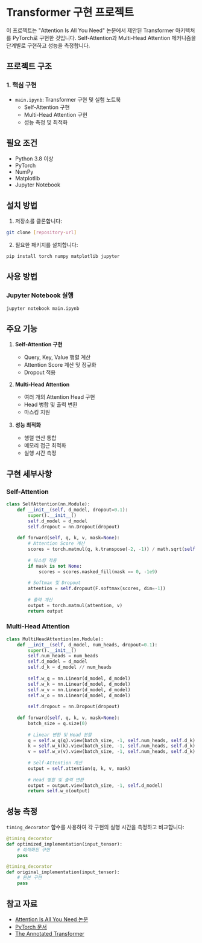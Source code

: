 # Transformer 구현 프로젝트

이 프로젝트는 "Attention Is All You Need" 논문에서 제안된 Transformer 아키텍처를 PyTorch로 구현한 것입니다. Self-Attention과 Multi-Head Attention 메커니즘을 단계별로 구현하고 성능을 측정합니다.

## 프로젝트 구조

### 1. 핵심 구현
- `main.ipynb`: Transformer 구현 및 실험 노트북
  - Self-Attention 구현
  - Multi-Head Attention 구현
  - 성능 측정 및 최적화

## 필요 조건

- Python 3.8 이상
- PyTorch
- NumPy
- Matplotlib
- Jupyter Notebook

## 설치 방법

1. 저장소를 클론합니다:
```bash
git clone [repository-url]
```

2. 필요한 패키지를 설치합니다:
```bash
pip install torch numpy matplotlib jupyter
```

## 사용 방법

### Jupyter Notebook 실행
```bash
jupyter notebook main.ipynb
```

## 주요 기능

1. **Self-Attention 구현**
   - Query, Key, Value 행렬 계산
   - Attention Score 계산 및 정규화
   - Dropout 적용

2. **Multi-Head Attention**
   - 여러 개의 Attention Head 구현
   - Head 병합 및 출력 변환
   - 마스킹 지원

3. **성능 최적화**
   - 행렬 연산 통합
   - 메모리 접근 최적화
   - 실행 시간 측정

## 구현 세부사항

### Self-Attention
```python
class SelfAttention(nn.Module):
    def __init__(self, d_model, dropout=0.1):
        super().__init__()
        self.d_model = d_model
        self.dropout = nn.Dropout(dropout)
        
    def forward(self, q, k, v, mask=None):
        # Attention Score 계산
        scores = torch.matmul(q, k.transpose(-2, -1)) / math.sqrt(self.d_model)
        
        # 마스킹 적용
        if mask is not None:
            scores = scores.masked_fill(mask == 0, -1e9)
            
        # Softmax 및 Dropout
        attention = self.dropout(F.softmax(scores, dim=-1))
        
        # 출력 계산
        output = torch.matmul(attention, v)
        return output
```

### Multi-Head Attention
```python
class MultiHeadAttention(nn.Module):
    def __init__(self, d_model, num_heads, dropout=0.1):
        super().__init__()
        self.num_heads = num_heads
        self.d_model = d_model
        self.d_k = d_model // num_heads
        
        self.w_q = nn.Linear(d_model, d_model)
        self.w_k = nn.Linear(d_model, d_model)
        self.w_v = nn.Linear(d_model, d_model)
        self.w_o = nn.Linear(d_model, d_model)
        
        self.dropout = nn.Dropout(dropout)
        
    def forward(self, q, k, v, mask=None):
        batch_size = q.size(0)
        
        # Linear 변환 및 Head 분할
        q = self.w_q(q).view(batch_size, -1, self.num_heads, self.d_k)
        k = self.w_k(k).view(batch_size, -1, self.num_heads, self.d_k)
        v = self.w_v(v).view(batch_size, -1, self.num_heads, self.d_k)
        
        # Self-Attention 계산
        output = self.attention(q, k, v, mask)
        
        # Head 병합 및 출력 변환
        output = output.view(batch_size, -1, self.d_model)
        return self.w_o(output)
```

## 성능 측정

`timing_decorator` 함수를 사용하여 각 구현의 실행 시간을 측정하고 비교합니다:

```python
@timing_decorator
def optimized_implementation(input_tensor):
    # 최적화된 구현
    pass

@timing_decorator
def original_implementation(input_tensor):
    # 원본 구현
    pass
```

## 참고 자료

- [Attention Is All You Need 논문](https://arxiv.org/abs/1706.03762)
- [PyTorch 문서](https://pytorch.org/docs/stable/index.html)
- [The Annotated Transformer](http://nlp.seas.harvard.edu/2018/04/03/attention.html) 